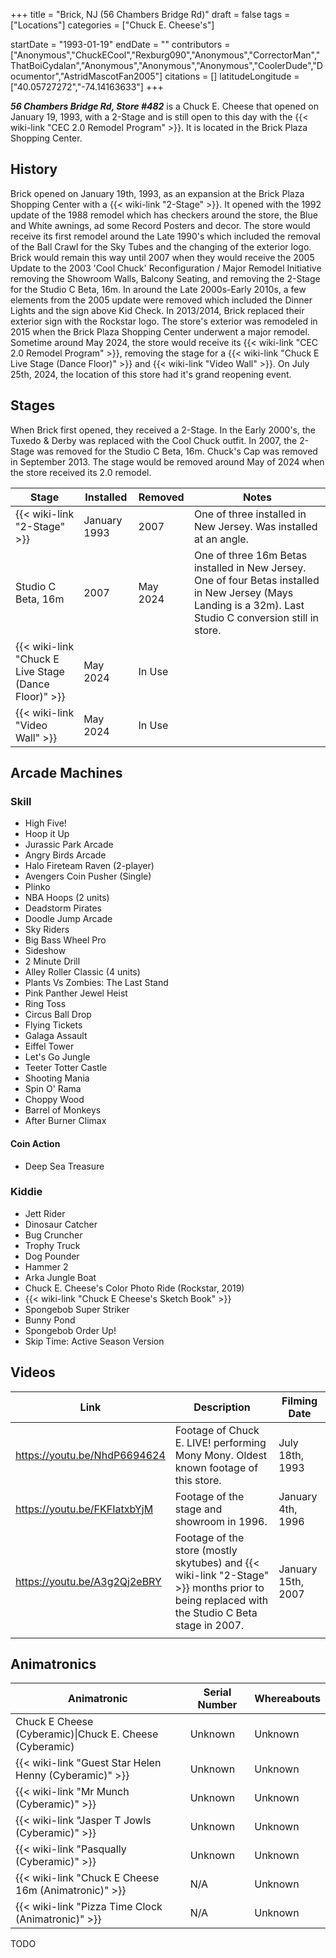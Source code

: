 +++
title = "Brick, NJ (56 Chambers Bridge Rd)"
draft = false
tags = ["Locations"]
categories = ["Chuck E. Cheese's"]


startDate = "1993-01-19"
endDate = ""
contributors = ["Anonymous","ChuckECool","Rexburg090","Anonymous","CorrectorMan","ThatBoiCydalan","Anonymous","Anonymous","Anonymous","CoolerDude","Documentor","AstridMascotFan2005"]
citations = []
latitudeLongitude = ["40.05727272","-74.14163633"]
+++

***56 Chambers Bridge Rd, Store #482*** is a Chuck E. Cheese that opened on January 19, 1993, with a 2-Stage and is still open to this day with the {{< wiki-link "CEC 2.0 Remodel Program" >}}. It is located in the Brick Plaza Shopping Center.

## History

Brick opened on January 19th, 1993, as an expansion at the Brick Plaza Shopping Center with a {{< wiki-link "2-Stage" >}}. It opened with the 1992 update of the 1988 remodel which has checkers around the store, the Blue and White awnings, ad some Record Posters and decor. The store would receive its first remodel around the Late 1990's which included the removal of the Ball Crawl for the Sky Tubes and the changing of the exterior logo. Brick would remain this way until 2007 when they would receive the 2005 Update to the 2003 'Cool Chuck' Reconfiguration / Major Remodel Initiative removing the Showroom Walls, Balcony Seating, and removing the 2-Stage for the Studio C Beta, 16m. In around the Late 2000s-Early 2010s, a few elements from the 2005 update were removed which included the Dinner Lights and the sign above Kid Check. In 2013/2014, Brick replaced their exterior sign with the Rockstar logo. The store's exterior was remodeled in 2015 when the Brick Plaza Shopping Center underwent a major remodel. Sometime around May 2024, the store would receive its {{< wiki-link "CEC 2.0 Remodel Program" >}}, removing the stage for a {{< wiki-link "Chuck E Live Stage (Dance Floor)" >}} and {{< wiki-link "Video Wall" >}}. On July 25th, 2024, the location of this store had it's grand reopening event.

## Stages

When Brick first opened, they received a 2-Stage. In the Early 2000's, the Tuxedo &amp; Derby was replaced with the Cool Chuck outfit. In 2007, the 2-Stage was removed for the Studio C Beta, 16m. Chuck's Cap was removed in September 2013. The stage would be removed around May of 2024 when the store received its 2.0 remodel.

| Stage                                                      | Installed    | Removed  | Notes                                                                                                                                                       |
|------------------------------------------------------------|--------------|----------|-------------------------------------------------------------------------------------------------------------------------------------------------------------|
| {{< wiki-link "2-Stage" >}}                          | January 1993 | 2007     | One of three installed in New Jersey. Was installed at an angle.                                                                                            |
| Studio C Beta, 16m                                         | 2007         | May 2024 | One of three 16m Betas installed in New Jersey. One of four Betas installed in New Jersey (Mays Landing is a 32m). Last Studio C conversion still in store. |
| {{< wiki-link "Chuck E Live Stage (Dance Floor)" >}} | May 2024     | In Use   |                                                                                                                                                             |
| {{< wiki-link "Video Wall" >}}                       | May 2024     | In Use   |                                                                                                                                                             |

## Arcade Machines

### Skill

- High Five!
- Hoop it Up
- Jurassic Park Arcade
- Angry Birds Arcade
- Halo Fireteam Raven (2-player)
- Avengers Coin Pusher (Single)
- Plinko
- NBA Hoops (2 units)
- Deadstorm Pirates
- Doodle Jump Arcade
- Sky Riders
- Big Bass Wheel Pro
- Sideshow
- 2 Minute Drill
- Alley Roller Classic (4 units)
- Plants Vs Zombies: The Last Stand
- Pink Panther Jewel Heist
- Ring Toss
- Circus Ball Drop
- Flying Tickets
- Galaga Assault
- Eiffel Tower
- Let's Go Jungle
- Teeter Totter Castle
- Shooting Mania
- Spin O' Rama
- Choppy Wood
- Barrel of Monkeys
- After Burner Climax

#### Coin Action

- Deep Sea Treasure

### Kiddie

- Jett Rider
- Dinosaur Catcher
- Bug Cruncher
- Trophy Truck
- Dog Pounder
- Hammer 2
- Arka Jungle Boat
- Chuck E. Cheese's Color Photo Ride (Rockstar, 2019)
- {{< wiki-link "Chuck E Cheese's Sketch Book" >}}
- Spongebob Super Striker
- Bunny Pond
- Spongebob Order Up!
- Skip Time: Active Season Version

## Videos

| Link                         | Description                                                                                                                                       | Filming Date       |
|------------------------------|---------------------------------------------------------------------------------------------------------------------------------------------------|--------------------|
| https://youtu.be/NhdP6694624 | Footage of Chuck E. LIVE! performing Mony Mony. Oldest known footage of this store.                                                               | July 18th, 1993    |
| https://youtu.be/FKFIatxbYjM | Footage of the stage and showroom in 1996.                                                                                                        | January 4th, 1996  |
| https://youtu.be/A3g2Qj2eBRY | Footage of the store (mostly skytubes) and {{< wiki-link "2-Stage" >}} months prior to being replaced with the Studio C Beta stage in 2007. | January 15th, 2007 |
|                              |                                                                                                                                                   |                    |

## Animatronics

| Animatronic                                                  | Serial Number | Whereabouts |
|--------------------------------------------------------------|---------------|-------------|
| Chuck E Cheese (Cyberamic)\|Chuck E. Cheese (Cyberamic)      | Unknown       | Unknown     |
| {{< wiki-link "Guest Star Helen Henny (Cyberamic)" >}} | Unknown       | Unknown     |
| {{< wiki-link "Mr Munch (Cyberamic)" >}}               | Unknown       | Unknown     |
| {{< wiki-link "Jasper T Jowls (Cyberamic)" >}}         | Unknown       | Unknown     |
| {{< wiki-link "Pasqually (Cyberamic)" >}}              | Unknown       | Unknown     |
| {{< wiki-link "Chuck E Cheese 16m (Animatronic)" >}}   | N/A           | Unknown     |
| {{< wiki-link "Pizza Time Clock (Animatronic)" >}}     | N/A           | Unknown     |

TODO
